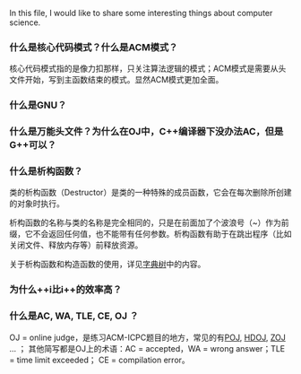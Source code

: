 
In this file, I would like to share some interesting things about computer science.

### 什么是核心代码模式？什么是ACM模式？

核心代码模式指的是像力扣那样，只关注算法逻辑的模式；ACM模式是需要从头文件开始，写到主函数结束的模式。显然ACM模式更加全面。

### 什么是GNU？

### 什么是万能头文件？为什么在OJ中，C++编译器下没办法AC，但是G++可以？



### 什么是析构函数？

类的析构函数（Destructor）是类的一种特殊的成员函数，它会在每次删除所创建的对象时执行。

析构函数的名称与类的名称是完全相同的，只是在前面加了个波浪号（~）作为前缀，它不会返回任何值，也不能带有任何参数。析构函数有助于在跳出程序（比如关闭文件、释放内存等）前释放资源。

关于析构函数和构造函数的使用，详见[字典树]()中的内容。

### 为什么++i比i++的效率高？

### 什么是AC, WA, TLE, CE, OJ ？

OJ = online judge，是练习ACM-ICPC题目的地方，常见的有[POJ](), [HDOJ](), [ZOJ]() ... ； 其他简写都是OJ上的术语：AC = accepted，WA = wrong answer；TLE = time limit exceeded； CE = 
compilation error。
